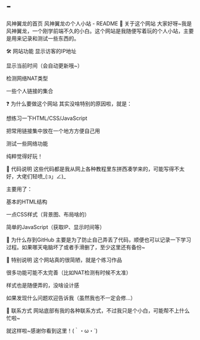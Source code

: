 # -
 风神翼龙的首页
风神翼龙の个人小站 - README
🌟 关于这个网站
大家好呀~我是风神翼龙，一个刚学前端不久的小白。这个网站是我随便写着玩的个人小站，主要是用来记录和测试一些东西的。

🛠️ 网站功能
显示访客的IP地址

显示当前时间（会自动更新哦~）

检测网络NAT类型

一些个人链接的集合

❓ 为什么要做这个网站
其实没啥特别的原因啦，就是：

想练习一下HTML/CSS/JavaScript

把常用链接集中放在一个地方方便自己用

测试一些网络功能

纯粹觉得好玩！

📝 代码说明
这些代码都是我从网上各种教程里东拼西凑学来的，可能写得不太好，大佬们轻喷_(:з」∠)_

主要用了：

基本的HTML结构

一点CSS样式（背景图、布局啥的）

简单的JavaScript（获取IP、显示时间等）

💾 为什么存到GitHub
主要是为了防止自己弄丢了代码，顺便也可以记录一下学习过程。如果哪天电脑坏了或者手滑删了，至少这里还有备份~

🙏 特别说明
这个网站真的很简陋，就是个练习作品

很多功能可能不太完善（比如NAT检测有时候不太准）

样式也是随便弄的，没啥设计感

如果发现什么问题欢迎告诉我（虽然我也不一定会修...）

🔗 联系方式
网站底部有我的各种联系方式，不过我只是个小白，可能帮不上什么忙啦~

就这样啦~感谢你看到这里！(｀・ω・´)
